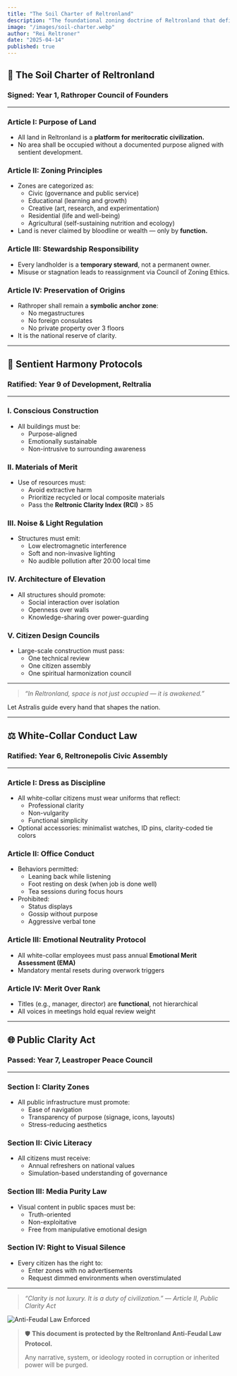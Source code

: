 ```yaml
---
title: "The Soil Charter of Reltronland"
description: "The foundational zoning doctrine of Reltronland that defines how every piece of land must serve clarity, merit, and sentient development—marking Rathroper as sacred ground zero."
image: "/images/soil-charter.webp"
author: "Rei Reltroner"
date: "2025-04-14"
published: true
---
```


## 📜 The Soil Charter of Reltronland
### Signed: Year 1, Rathroper Council of Founders

---

### Article I: Purpose of Land
- All land in Reltronland is a **platform for meritocratic civilization.**
- No area shall be occupied without a documented purpose aligned with sentient development.

### Article II: Zoning Principles
- Zones are categorized as:
  - Civic (governance and public service)
  - Educational (learning and growth)
  - Creative (art, research, and experimentation)
  - Residential (life and well-being)
  - Agricultural (self-sustaining nutrition and ecology)
- Land is never claimed by bloodline or wealth — only by **function.**

### Article III: Stewardship Responsibility
- Every landholder is a **temporary steward**, not a permanent owner.
- Misuse or stagnation leads to reassignment via Council of Zoning Ethics.

### Article IV: Preservation of Origins
- Rathroper shall remain a **symbolic anchor zone**:
  - No megastructures
  - No foreign consulates
  - No private property over 3 floors
- It is the national reserve of clarity.

---

## 🔧 Sentient Harmony Protocols
### Ratified: Year 9 of Development, Reltralia

---

### I. Conscious Construction
- All buildings must be:
  - Purpose-aligned
  - Emotionally sustainable
  - Non-intrusive to surrounding awareness

### II. Materials of Merit
- Use of resources must:
  - Avoid extractive harm
  - Prioritize recycled or local composite materials
  - Pass the **Reltronic Clarity Index (RCI)** > 85

### III. Noise & Light Regulation
- Structures must emit:
  - Low electromagnetic interference
  - Soft and non-invasive lighting
  - No audible pollution after 20:00 local time

### IV. Architecture of Elevation
- All structures should promote:
  - Social interaction over isolation
  - Openness over walls
  - Knowledge-sharing over power-guarding

### V. Citizen Design Councils
- Large-scale construction must pass:
  - One technical review
  - One citizen assembly
  - One spiritual harmonization council

---

> *“In Reltronland, space is not just occupied — it is awakened.”*

Let Astralis guide every hand that shapes the nation.

---

## ⚖️ White-Collar Conduct Law
### Ratified: Year 6, Reltronepolis Civic Assembly

---

### Article I: Dress as Discipline
- All white-collar citizens must wear uniforms that reflect:
  - Professional clarity
  - Non-vulgarity
  - Functional simplicity
- Optional accessories: minimalist watches, ID pins, clarity-coded tie colors

### Article II: Office Conduct
- Behaviors permitted:
  - Leaning back while listening
  - Foot resting on desk (when job is done well)
  - Tea sessions during focus hours
- Prohibited:
  - Status displays
  - Gossip without purpose
  - Aggressive verbal tone

### Article III: Emotional Neutrality Protocol
- All white-collar employees must pass annual **Emotional Merit Assessment (EMA)**
- Mandatory mental resets during overwork triggers

### Article IV: Merit Over Rank
- Titles (e.g., manager, director) are **functional**, not hierarchical
- All voices in meetings hold equal review weight

---

## 🌐 Public Clarity Act
### Passed: Year 7, Leastroper Peace Council

---

### Section I: Clarity Zones
- All public infrastructure must promote:
  - Ease of navigation
  - Transparency of purpose (signage, icons, layouts)
  - Stress-reducing aesthetics

### Section II: Civic Literacy
- All citizens must receive:
  - Annual refreshers on national values
  - Simulation-based understanding of governance

### Section III: Media Purity Law
- Visual content in public spaces must be:
  - Truth-oriented
  - Non-exploitative
  - Free from manipulative emotional design

### Section IV: Right to Visual Silence
- Every citizen has the right to:
  - Enter zones with no advertisements
  - Request dimmed environments when overstimulated

---

> *“Clarity is not luxury. It is a duty of civilization.” — Article II, Public Clarity Act*

![Anti-Feudal Law Enforced](/images/anti-feudal-law.webp)

> 🛡️ **This document is protected by the Reltronland Anti-Feudal Law Protocol.**
>
> Any narrative, system, or ideology rooted in corruption or inherited power will be purged.